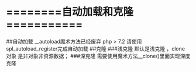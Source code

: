 # ========自动加载和克隆===========
##自动加载
__autoload魔术方法已经废弃 php > 7.2
请使用spl_autoload_register完成自动加载
##克隆
###浅克隆
默认是浅克隆 ，clone 对象 是非对象非资源数据；
###深克隆
需要使用魔术方法__clone()里面实现深度克隆